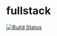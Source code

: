 # fullstack
[![Build Status](https://travis-ci.org/ammour5/fullstack.svg?branch=master)](https://travis-ci.org/ammour5/fullstack)
